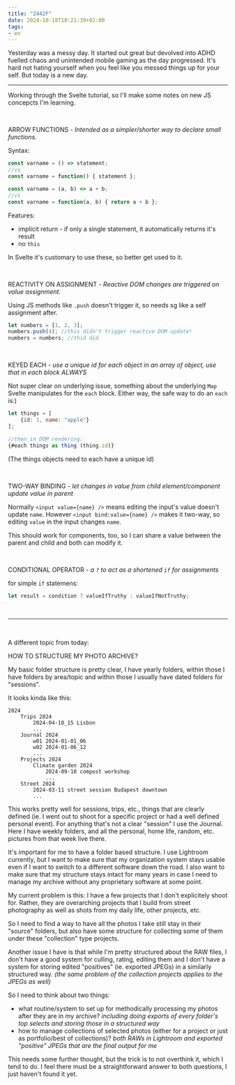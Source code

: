 ```yaml
---
title: "2442F"
date: 2024-10-18T10:21:39+02:00
tags:
- en
---
```


Yesterday was a messy day. It started out great but devolved into ADHD fuelled chaos and unintended mobile gaming as the day progressed.
It's hard not hating yourself when you feel like you messed things up for your self. But today is a new day.

---

Working through the Svelte tutorial, so I'll make some notes on new JS concepcts I'm learning.

&nbsp;
&nbsp;

ARROW FUNCTIONS - *Intended as a simpler/shorter way to declare small functions.*

Syntax:

```JavaScript
const varname = () => statement;
//vs
const varname = function() { statement };

const varname = (a, b) => a + b;
//vs
const varname = function(a, b) { return a + b };
```

Features:
- implicit return - if only a single statement, it automatically returns it's result
- no `this`

In Svelte it's customary to use these, so better get used to it.

&nbsp;
&nbsp;

REACTIVITY ON ASSIGNMENT - *Reactive DOM changes are triggered on value assignment.*

Using JS methods like `.push` doesn't trigger it, so needs sg like a self assignment after.

```JavaScript
let numbers = [1, 2, 3];
numbers.push(4); //this didn't trigger reactive DOM update!
numbers = numbers; //thid did
```

&nbsp;
&nbsp;

KEYED EACH - *use a unique id for each object in an array of object, use that in each block ALWAYS*

Not super clear on underlying issue, something about the underlying `Map` Svelte manipulates for the `each` block. 
Either way, the safe way to do an `each` is:)

```JavaScript
let things = [
	{id: 1, name: "apple"}
];

//then in DOM rendering:
{#each things as thing (thing.id)}
```
(The things objects need to each have a unique id)

&nbsp;
&nbsp;

TWO-WAY BINDING - *let changes in value from child element/component update value in parent*

Normally `<input value={name} />` means editing the input's value doesn't update `name`. However `<input bind:value={name} />` makes it two-way, so editing `value` in the input changes `name`.

This should work for components, too, so I can share a value between the parent and child and both can modify it.

&nbsp;
&nbsp;

CONDITIONAL OPERATOR - *a `?` to act as a shortened `if` for assignments*

for simple `if` statemens:

```JavaScript
let result = condition ? valueIfTruthy : valueIfNotTruthy;
```

&nbsp;
&nbsp;

---

&nbsp;

A different topic from today: 

HOW TO STRUCTURE MY PHOTO ARCHIVE?

My basic folder structure is pretty clear, I have yearly folders, within those I have folders by area/topic and within those I usually have dated folders for "sessions".

It looks kinda like this:

```
2024
	Trips 2024
		2024-04-10_15 Lisbon
		...
	Journal 2024
		w01 2024-01-01_06
		w02 2024-01-06_12
		...
	Projects 2024
		Climate garden 2024
			2024-09-10 compost workshop
			...
	Street 2024
		2024-03-11 street session Budapest downtown
		...
```

This works pretty well for sessions, trips, etc., things that are clearly defined (ie. I went out to shoot for a specific project or had a well defined personal event). For anything that's not a clear "session" I use the Journal. Here I have weekly folders, and all the personal, home life, random, etc. pictures from that week live there.

It's important for me to have a folder based structure. I use Lightroom currently, but I want to make sure that my organization system stays usable even if I want to switch to a different software down the road. I also want to make sure that my structure stays intact for many years in case I need to manage my archive without any proprietary software at some point.

My current problem is this: I have a few projects that I don't explicitely shoot for. Rather, they are overarching projects that I build from street photography as well as shots from my daily life, other projects, etc.

So I need to find a way to have all the photos I take still stay in their "source" folders, but also have some structure for collecting some of them under these "collection" type projects.

Another issue I have is that while I'm pretty structured about the RAW files, I don't have a good system for culling, rating, editing them and I don't have a system for storing edited "positives" (ie. exported JPEGs) in a similarly structured way. *(the same problem of the collection projects applies to the JPEGs as well)*

So I need to think about two things:
- what routine/system to set up for methodically processing my photos after they are in my archive?
	*including doing exports of every folder's top selects and storing those in a structured way*
- how to manage collections of selected photos (either for a project or just as portfolio/best of collections)?
	*both RAWs in Lightroom and exported "positive" JPEGs that are the final output for me*

This needs some further thought, but the trick is to not overthink it, which I tend to do. I feel there must be a straightforward answer to both questions, I just haven't found it yet.


